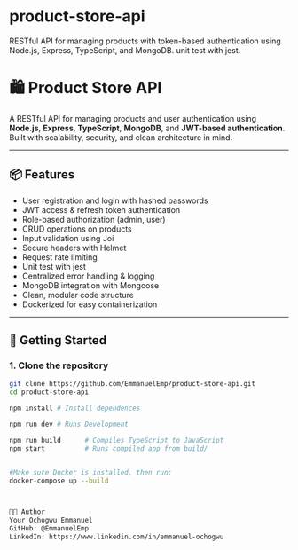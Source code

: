 # product-store-api
RESTful API for managing products with token-based authentication using Node.js, Express, TypeScript, and MongoDB. unit test with jest.

# 🛍️ Product Store API

A RESTful API for managing products and user authentication using **Node.js**, **Express**, **TypeScript**, **MongoDB**, and **JWT-based authentication**. Built with scalability, security, and clean architecture in mind.

---

## 📦 Features

- User registration and login with hashed passwords
- JWT access & refresh token authentication
- Role-based authorization (admin, user)
- CRUD operations on products
- Input validation using Joi
- Secure headers with Helmet
- Request rate limiting
- Unit test with jest
- Centralized error handling & logging
- MongoDB integration with Mongoose
- Clean, modular code structure
- Dockerized for easy containerization

---

## 🔧 Getting Started

### 1. Clone the repository

```bash
git clone https://github.com/EmmanuelEmp/product-store-api.git
cd product-store-api

npm install # Install dependences

npm run dev # Runs Development

npm run build      # Compiles TypeScript to JavaScript
npm start          # Runs compiled app from build/


#Make sure Docker is installed, then run:
docker-compose up --build



👨‍💻 Author
Your Ochogwu Emmanuel
GitHub: @EmmanuelEmp
LinkedIn: https://www.linkedin.com/in/emmanuel-ochogwu

